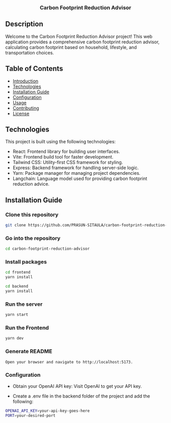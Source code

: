 
<h3 align="center">Carbon Footprint Reduction Advisor</h3>

## Description
Welcome to the Carbon Footprint Reduction Advisor project! This web application provides a comprehensive carbon footprint reduction advisor, calculating carbon footprint based on household, lifestyle, and transportation choices.


## Table of Contents

- [Introduction](#carbon-footprint-reduction-advisor)
- [Technologies](#technologies)
- [Installation Guide](#installation-guide)
- [Configuration](#configuration)
- [Usage](#usage)
- [Contributing](#contributing)
- [License](#license)


## Technologies

This project is built using the following technologies:

- React: Frontend library for building user interfaces.
- Vite: Frontend build tool for faster development.
- Tailwind CSS: Utility-first CSS framework for styling.
- Express: Backend framework for handling server-side logic.
- Yarn: Package manager for managing project dependencies.
- Langchain: Language model used for providing carbon footprint reduction advice.
<!-- 
## Key Features

* User-Friendly: Easy-to-use web app for quick README file generation.
* Customization: Tailor the generated README file by providing your project's description and programming language.
* Markdown Format: Automatically formats the README file in Markdown. -->

## Installation Guide 

### Clone this repository
```bash
git clone https://github.com/PRASUN-SITAULA/carbon-footprint-reduction-advisor
```
### Go into the repository
```bash
cd carbon-footprint-reduction-advisor
```
### Install packages
```bash
cd frontend 
yarn install
```

```bash
cd backend 
yarn install
```
### Run the server
```bash
yarn start
```
### Run the Frontend
```bash
yarn dev
```
### Generate README
```bash
Open your browser and navigate to http://localhost:5173.
```

### Configuration
- Obtain your OpenAI API key: Visit OpenAI to get your API key.

- Create a .env file in the backend folder of the project and add the following:
```bash
OPENAI_API_KEY=your-api-key-goes-here
PORT=your-desired-port
```




